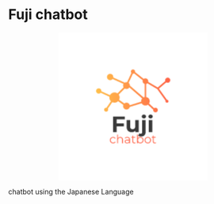 # Fuji chatbot

<p align="center">
 <img src="39af86fc390a42f0a42e06f1c114416f.png" align="middle" width = "300"/>
<p align="center">

chatbot using the Japanese Language 
